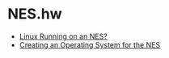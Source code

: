 # NES.hw
- [Linux Running on an NES?](https://youtu.be/SVqN_FixG0M)
- [Creating an Operating System for the NES](https://youtu.be/UTWK_bIJf1U)
